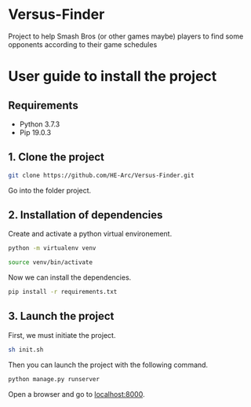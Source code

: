 # Versus-Finder
Project to help Smash Bros (or other games maybe) players to find some opponents according to their game schedules

#  User guide to install the project


## Requirements
* Python 3.7.3
* Pip 19.0.3


## 1. Clone the project


```bash
git clone https://github.com/HE-Arc/Versus-Finder.git
```
Go into the folder project.

## 2. Installation of dependencies

Create and activate a python virtual environement. 
```bash
python -m virtualenv venv

source venv/bin/activate
```
Now we can install the dependencies.

```bash
pip install -r requirements.txt
```
## 3. Launch the project

First, we must initiate the project.


```bash
sh init.sh
```

Then you can launch the project with the following command.

```bash
python manage.py runserver
```

Open a browser and go to [localhost:8000]().
